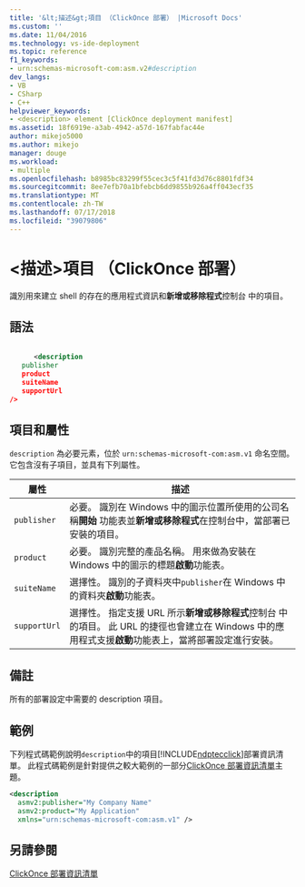 ```yaml
---
title: '&lt;描述&gt;項目 （ClickOnce 部署） |Microsoft Docs'
ms.custom: ''
ms.date: 11/04/2016
ms.technology: vs-ide-deployment
ms.topic: reference
f1_keywords:
- urn:schemas-microsoft-com:asm.v2#description
dev_langs:
- VB
- CSharp
- C++
helpviewer_keywords:
- <description> element [ClickOnce deployment manifest]
ms.assetid: 18f6919e-a3ab-4942-a57d-167fabfac44e
author: mikejo5000
ms.author: mikejo
manager: douge
ms.workload:
- multiple
ms.openlocfilehash: b8985bc83299f55cec3c5f41fd3d76c8801fdf34
ms.sourcegitcommit: 8ee7efb70a1bfebcb6dd9855b926a4ff043ecf35
ms.translationtype: MT
ms.contentlocale: zh-TW
ms.lasthandoff: 07/17/2018
ms.locfileid: "39079806"
---
```

# <a name="ltdescriptiongt-element-clickonce-deployment"></a>&lt;描述&gt;項目 （ClickOnce 部署）
識別用來建立 shell 的存在的應用程式資訊和**新增或移除程式**控制台 中的項目。  
  
## <a name="syntax"></a>語法  
  
```xml  
  
      <description   
   publisher   
   product  
   suiteName  
   supportUrl  
/>  
```  
  
## <a name="elements-and-attributes"></a>項目和屬性  
 `description` 為必要元素，位於 `urn:schemas-microsoft-com:asm.v1` 命名空間。 它包含沒有子項目，並具有下列屬性。  
  
|屬性|描述|  
|---------------|-----------------|  
|`publisher`|必要。 識別在 Windows 中的圖示位置所使用的公司名稱**開始** 功能表並**新增或移除程式**在控制台中，當部署已安裝的項目。|  
|`product`|必要。 識別完整的產品名稱。 用來做為安裝在 Windows 中的圖示的標題**啟動**功能表。|  
|`suiteName`|選擇性。 識別的子資料夾中`publisher`在 Windows 中的資料夾**啟動**功能表。|  
|`supportUrl`|選擇性。 指定支援 URL 所示**新增或移除程式**控制台 中的項目。 此 URL 的捷徑也會建立在 Windows 中的應用程式支援**啟動**功能表上，當將部署設定進行安裝。|  
  
## <a name="remarks"></a>備註  
 所有的部署設定中需要的 description 項目。  
  
## <a name="example"></a>範例  
 下列程式碼範例說明`description`中的項目[!INCLUDE[ndptecclick](../deployment/includes/ndptecclick_md.md)]部署資訊清單。 此程式碼範例是針對提供之較大範例的一部分[ClickOnce 部署資訊清單](../deployment/clickonce-deployment-manifest.md)主題。  
  
```xml  
<description   
  asmv2:publisher="My Company Name"  
  asmv2:product="My Application"  
  xmlns="urn:schemas-microsoft-com:asm.v1" />  
```  
  
## <a name="see-also"></a>另請參閱  
 [ClickOnce 部署資訊清單](../deployment/clickonce-deployment-manifest.md)